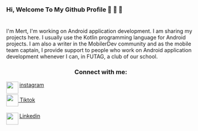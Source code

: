 ### Hi, Welcome To My Github Profile 👋 👋 👋
#
I'm Mert, I'm working on Android application development. I am sharing my projects here. I usually use the Kotlin programming language for Android projects. I am also a writer in the MobilerDev community and as the mobile team captain, I provide support to people who work on Android application development whenever I can, in FUTAG, a club of our school.

### <div id = 1 align="center"><p>Connect with me:</p></div>
<img width="32" src="https://unpkg.com/simple-icons@v7/icons/instagram.svg" align="left" />[instagram]
<br></br>
<img width="32" src="https://unpkg.com/simple-icons@v7/icons/tiktok.svg" align="center" />[ Tiktok]
<br></br>
<img width="32" src="https://unpkg.com/simple-icons@v7/icons/linkedin.svg" align="left" />[Linkedin]


[linkedin]:https://www.linkedin.com/in/mert-erg%C3%BCn-99948a207/
[tiktok]:https://www.tiktok.com/@sibergazete
[instagram]:https://www.instagram.com/mertergun305
